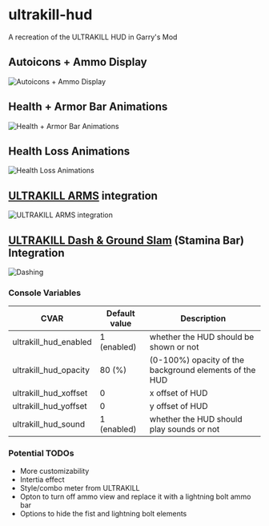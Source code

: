 # ultrakill-hud
A recreation of the ULTRAKILL HUD in Garry's Mod
## Autoicons + Ammo Display
![Autoicons + Ammo Display](https://github.com/Iemontine/ultrakill-hud/assets/95956143/1483ff18-cee7-4bf0-946c-bec0a36bb815)
## Health + Armor Bar Animations
![Health + Armor Bar Animations](https://github.com/Iemontine/ultrakill-hud/assets/95956143/ab9154c3-238f-4cc3-aad7-2069139d2f1a)
## Health Loss Animations
![Health Loss Animations](https://github.com/Iemontine/ultrakill-hud/assets/95956143/f3b57c70-cdd2-42ae-9e64-b940f6db321c)
## [ULTRAKILL ARMS](https://steamcommunity.com/sharedfiles/filedetails/?id=2967208438) integration
![ULTRAKILL ARMS integration](https://github.com/Iemontine/ultrakill-hud/assets/95956143/de990033-45af-4931-b6a3-724b37247e76)
## [ULTRAKILL Dash & Ground Slam](https://steamcommunity.com/sharedfiles/filedetails/?id=2835397953) (Stamina Bar) Integration
![Dashing](https://github.com/Iemontine/ultrakill-hud/assets/95956143/1c42f5f6-448a-4601-9f9a-6f0444277868)

### Console Variables
| CVAR | Default value | Description |
| ------------- | ------------- | ------------- |
| ultrakill_hud_enabled | 1 (enabled) | whether the HUD should be shown or not |
| ultrakill_hud_opacity | 80 (%) | (0-100%) opacity of the background elements of the HUD |
| ultrakill_hud_xoffset | 0 | x offset of HUD |
| ultrakill_hud_yoffset | 0 | y offset of HUD |
| ultrakill_hud_sound | 1 (enabled) | whether the HUD should play sounds or not |

### Potential TODOs
* More customizability
* Intertia effect
* Style/combo meter from ULTRAKILL
* Opton to turn off ammo view and replace it with a lightning bolt ammo bar
* Options to hide the fist and lightning bolt elements
